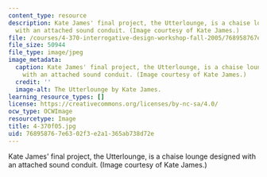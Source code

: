 ```yaml
---
content_type: resource
description: Kate James' final project, the Utterlounge, is a chaise lounge designed
  with an attached sound conduit. (Image courtesy of Kate James.)
file: /courses/4-370-interrogative-design-workshop-fall-2005/768958767e6302f3e2a1365ab738d72e_4-370f05.jpg
file_size: 50944
file_type: image/jpeg
image_metadata:
  caption: Kate James' final project, the Utterlounge, is a chaise lounge designed
    with an attached sound conduit. (Image courtesy of Kate James.)
  credit: ''
  image-alt: The Utterlounge by Kate James.
learning_resource_types: []
license: https://creativecommons.org/licenses/by-nc-sa/4.0/
ocw_type: OCWImage
resourcetype: Image
title: 4-370f05.jpg
uid: 76895876-7e63-02f3-e2a1-365ab738d72e
---
```

Kate James' final project, the Utterlounge, is a chaise lounge designed with an attached sound conduit. (Image courtesy of Kate James.)